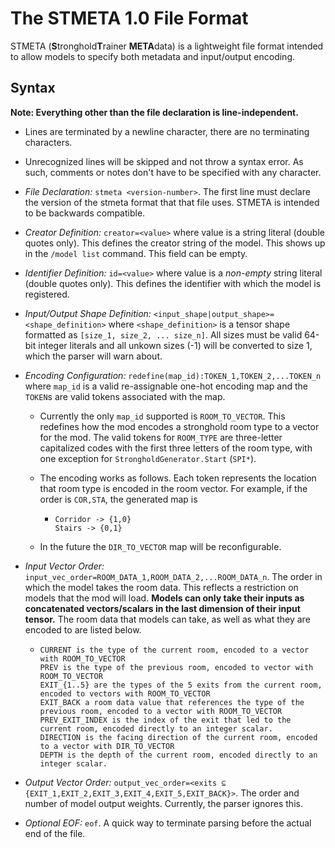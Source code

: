 # The STMETA 1.0 File Format

STMETA (**S**tronghold**T**rainer **META**data) is a lightweight file format intended to
allow models to specify both metadata and input/output encoding.

## Syntax
__Note: Everything other than the file declaration is line-independent.__
- Lines are terminated by a newline character, there are no terminating characters.
  
- Unrecognized lines will be skipped and not throw a syntax error. As such, comments or notes don't have to
  be specified with any character.
 - _File Declaration:_ ``stmeta <version-number>``. The first line must declare the version of
the stmeta format that that file uses. STMETA is intended to be backwards compatible.
   
- _Creator Definition:_ `creator=<value>` where value is a string literal (double quotes only).
This defines the creator string of the model. This shows up in the `/model list` command. This field
  can be empty.
  
- _Identifier Definition:_ `id=<value>` where value is a *non-empty* string literal (double quotes only). This
defines the identifier with which the model is registered.
  
- _Input/Output Shape Definition:_ ``<input_shape|output_shape>=<shape_definition>`` where `<shape_definition>` is a tensor shape
formatted as `[size_1, size_2, ... size_n]`. All sizes must be valid 64-bit integer literals and all unkown sizes (-1) will be
  converted to size 1, which the parser will warn about. 
  
- _Encoding Configuration:_ ``redefine(map_id):TOKEN_1,TOKEN_2,...TOKEN_n`` where `map_id` is a valid
re-assignable one-hot encoding map and the `TOKEN`s are valid tokens associated with the map.
    - Currently the only `map_id` supported is `ROOM_TO_VECTOR`. This redefines how the mod
    encodes a stronghold room type to a vector for the mod. The valid tokens for `ROOM_TYPE` are
      three-letter capitalized codes with the first three letters of the room type, with one exception
      for `StrongholdGenerator.Start` (`SPI*`).
      
    - The encoding works as follows. Each token represents the location that room type is encoded in
    the room vector. For example, if the order is `COR,STA`, the generated map is
      - ```
        Corridor -> {1,0}
        Stairs -> {0,1}
        ````
    - In the future the `DIR_TO_VECTOR` map will be reconfigurable.
    
- _Input Vector Order:_ ``input_vec_order=ROOM_DATA_1,ROOM_DATA_2,...ROOM_DATA_n``. The order in which the model
takes the room data. This reflects a restriction on models that the mod will load. **Models can only take
  their inputs as concatenated vectors/scalars in the last dimension of their input tensor.** The room
  data that models can take, as well as what they are encoded to are listed below.
    - ```
      CURRENT is the type of the current room, encoded to a vector with ROOM_TO_VECTOR
      PREV is the type of the previous room, encoded to vector with ROOM_TO_VECTOR
      EXIT_{1..5} are the types of the 5 exits from the current room, encoded to vectors with ROOM_TO_VECTOR
      EXIT_BACK a room data value that references the type of the previous room, encoded to a vector with ROOM_TO_VECTOR
      PREV_EXIT_INDEX is the index of the exit that led to the current room, encoded directly to an integer scalar.
      DIRECTION is the facing direction of the current room, encoded to a vector with DIR_TO_VECTOR
      DEPTH is the depth of the current room, encoded directly to an integer scalar.
      ```
  
- _Output Vector Order:_  ``output_vec_order=<exits ⊆ {EXIT_1,EXIT_2,EXIT_3,EXIT_4,EXIT_5,EXIT_BACK}>``.
The order and number of model output weights. Currently, the parser ignores this.
  
- _Optional EOF:_ `eof`. A quick way to terminate parsing before the actual end of the file.